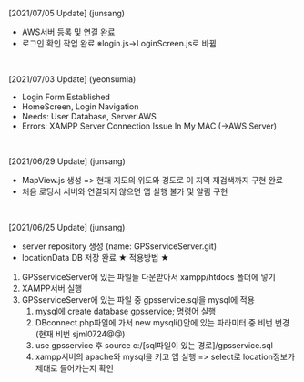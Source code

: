 [2021/07/05 Update] (junsang)

- AWS서버 등록 및 연결 완료
- 로그인 확인 작업 완료
	※login.js->LoginScreen.js로 바뀜
<br>

[2021/07/03 Update] (yeonsumia)

- Login Form Established
- HomeScreen, Login Navigation
- Needs: User Database, Server AWS
- Errors: XAMPP Server Connection Issue In My MAC (→AWS Server)
<br>

[2021/06/29 Update] (junsang)

- MapView.js 생성 => 현재 지도의 위도와 경도로 이 지역 재검색까지 구현 완료
- 처음 로딩시 서버와 연결되지 않으면 앱 실행 불가 및 알림 구현
<br>

[2021/06/25 Update] (junsang)

- server repository 생성 (name: GPSserviceServer.git)
- locationData DB 저장 완료
★ 적용방법 ★
1. GPSserviceServer에 있는 파일들 다운받아서 xampp/htdocs 폴더에 넣기
2. XAMPP서버 실행
3. GPSserviceServer에 있는 파일 중 gpsservice.sql을 mysql에 적용
    1. mysql에 create database gpsservice; 명령어 실행
    2. DBconnect.php파일에 가서 new mysqli()안에 있는 파라미터 중 비번 변경 (현재 비번 sjml0724@@)
    3. use gpsservice 후 source c:/[sql파일이 있는 경로]/gpsservice.sql
    4. xampp서버의 apache와 mysql을 키고 앱 실행 => select로 location정보가 제대로 들어가는지 확인